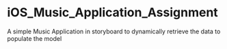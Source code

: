 # iOS_Music_Application_Assignment
A simple Music Application in storyboard to dynamically retrieve the data to populate the model
